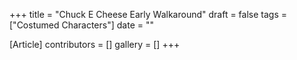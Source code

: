+++
title = "Chuck E Cheese Early Walkaround"
draft = false
tags = ["Costumed Characters"]
date = ""

[Article]
contributors = []
gallery = []
+++